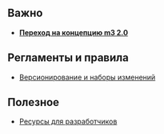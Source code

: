 <!-- 
.. title: Wiki
.. slug: index
.. date: 2014/03/14 14:33:16
.. tags: 
.. link: 
.. description: 
.. type: text
-->

Важно
-----

- **[Переход на концепцию m3 2.0](/posts/move-to-m3-20.html)**

Регламенты и правила
--------------------

- [Версионирование и наборы изменений](http://localhost:8000/stories/versioning.html)

Полезное
--------

- [Ресурсы для разработчиков](/stories/resources-for-developers.html)

